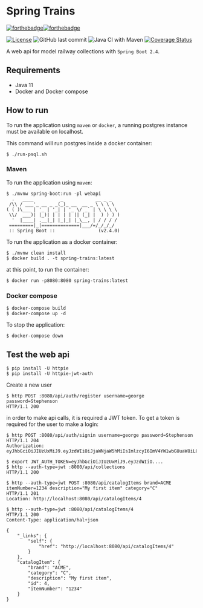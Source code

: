 # Spring Trains

[![forthebadge](https://forthebadge.com/images/badges/made-with-java.svg)](https://forthebadge.com)[![forthebadge](https://forthebadge.com/images/badges/powered-by-coffee.svg)](https://forthebadge.com)

[![License](https://img.shields.io/badge/License-Apache%202.0-blue.svg)](https://opensource.org/licenses/Apache-2.0)
![GitHub last commit](https://img.shields.io/github/last-commit/CarloMicieli/spring-trains)
![Java CI with Maven](https://github.com/CarloMicieli/spring-trains/workflows/Java%20CI%20with%20Maven/badge.svg)
[![Coverage Status](https://coveralls.io/repos/github/CarloMicieli/spring-trains/badge.svg?branch=main)](https://coveralls.io/github/CarloMicieli/spring-trains?branch=main)

A web api for model railway collections with `Spring Boot 2.4`.

## Requirements

- Java 11
- Docker and Docker compose

## How to run

To run the application using `maven` or `docker`, a running postgres instance must be available on localhost.

This command will run postgres inside a docker container:

```
$ ./run-psql.sh
```

### Maven

To run the application using `maven`:

```
$ ./mvnw spring-boot:run -pl webapi
  .   ____          _            __ _ _
 /\\ / ___'_ __ _ _(_)_ __  __ _ \ \ \ \
( ( )\___ | '_ | '_| | '_ \/ _` | \ \ \ \
 \\/  ___)| |_)| | | | | || (_| |  ) ) ) )
  '  |____| .__|_| |_|_| |_\__, | / / / /
 =========|_|==============|___/=/_/_/_/
 :: Spring Boot ::                (v2.4.0)
```

To run the application as a docker container:

```
$ ./mvnw clean install
$ docker build . -t spring-trains:latest
```

at this point, to run the container:

```
$ docker run -p8080:8080 spring-trains:latest
```

### Docker compose

```
$ docker-compose build
$ docker-compose up -d
```

To stop the application:

```
$ docker-compose down
```

## Test the web api

```
$ pip install -U httpie
$ pip install -U httpie-jwt-auth
```

Create a new user

```
$ http POST :8080/api/auth/register username=george password=Stephenson
HTTP/1.1 200 
```

in order to make api calls, it is required a JWT token. To get a token is required for the user to make a login:

```
$ http POST :8080/api/auth/signin username=george password=Stephenson
HTTP/1.1 204 
Authorization: eyJhbGciOiJIUzUxMiJ9.eyJzdWIiOiJjaWNjaW5hMiIsImlzcyI6ImV4YW1wbGUuaW8iLCJpYXQiOjE2MDU0Mjk3OTAsImV4cCI6MTYwNjAzNDU5MH0.PI40WTav4GwKvGYRdXujZh00NKk40CCQkXXrZY4Q4txrYv279edEwuIE9gc3vZPI00dl9_5hy3L_cMRXhZlZbQ
```

```
$ export JWT_AUTH_TOKEN=eyJhbGciOiJIUzUxMiJ9.eyJzdWIiO....
$ http --auth-type=jwt :8080/api/collections
HTTP/1.1 200 
```

```
$ http --auth-type=jwt POST :8080/api/catalogItems brand=ACME itemNumber=1234 description="My first item" category="C"
HTTP/1.1 201 
Location: http://localhost:8080/api/catalogItems/4
```

```
$ http --auth-type=jwt :8080/api/catalogItems/4
HTTP/1.1 200 
Content-Type: application/hal+json

{
    "_links": {
        "self": {
            "href": "http://localhost:8080/api/catalogItems/4"
        }
    },
    "catalogItem": {
        "brand": "ACME",
        "category": "C",
        "description": "My first item",
        "id": 4,
        "itemNumber": "1234"
    }
}
 
```
